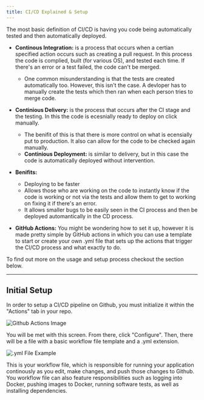 ```yaml
---
title: CI/CD Explained & Setup
---
```


The most basic definition of CI/CD is having you code being automatically tested and then automatically deployed.


* **Continous Integration:** is a process that occurs when a certian specified action occurs such as creating a pull request. In this process the code is complied, built (for various OS), and tested each time. If there's an error or a test failed, the code can't be merged.
    * One common misunderstanding is that the tests are created automatically too. However, this isn't the case. A devloper has to manually create the tests which then ran when each person tries to merge code. 

* **Continious Delivery:** is the process that occurs after the CI stage and the testing. In this the code is ecesnially ready to deploy on click manually.
    * The benifit of this is that there is more control on what is ecensially put to production. It also can allow for the code to be checked again manually. 
    * **Continious Deployment:** is similar to delivery, but in this case the code is automatically deployed without intervention. 

* **Benifits:** 
    * Deploying to be faster
    * Allows those who are working on the code to instantly know if the code is working or not via the tests and allow them to get to working on fixing it if there's an error. 
    * It allows smaller bugs to be easily seen in the CI process and then be deployed automantically in the CD process. 

* **GitHub Actions:** You might be wondering how to set it up, however it is made pretty simple by GitHub actions in which you can use a template to start or create your own .yml file that sets up the actions that trigger the CI/CD process and what exactly to do. 

To find out more on the usage and setup process checkout the section below.

---

## Initial Setup

In order to setup a CI/CD pipeline on Github, you must initialize it within the "Actions" tab in your repo.

![Github Actions Image](<media/Screenshot 2024-09-26 150337.png>)

You will be met with this screen. From there, click "Configure". Then, there will be a file with a basic workflow file template and a .yml extension.

![.yml File Example](<media/Screenshot 2024-09-26 150855.png>)


This is your workflow file, which is responsible for running your application continously as you edit, make changes, and push those changes to Github. You workflow file can also feature responsibilities such as logging into Docker, pushing images to Docker, running software tests, as well as installing dependencies.